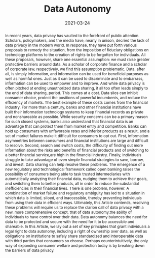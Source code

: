 ---
title: "Data Autonomy"
collection: publications
permalink: /publication/data-autonomy
category: Published_Papers
date: 2021-03-24
venue: 'Vanderbilt Law Review'
paperurl: '/files/pdf/research/Data_Autonomy.pdf'
link: 'https://vanderbiltlawreview.org/lawreview/2021/03/data-autonomy/'
github: 'https://github.com/cesare-fracassi/data_autonomy'
citation: 'Fracassi, C., and W. Magnuson. 2021. &quot;Data Autonomy.&quot; <i>Vanderbilt Law Review </i> 74 (2), 327-383.'
abstract: 'In recent years, data privacy has vaulted to the forefront of public attention. Scholars, policymakers, and the media have, nearly in unison, decried the lack of data privacy in the modern world. In response, they have put forth various proposals to remedy the situation, from the imposition of fiduciary obligations on technology platforms to the creation of rights to be forgotten for individuals. All these proposals, however, share one essential assumption: we must raise greater protective barriers around data. As a scholar of corporate finance and a scholar of corporate law, respectively, we find this assumption problematic. Data, after all, is simply information, and information can be used for beneficial purposes as well as harmful ones. Just as it can be used to discriminate and to embarrass, information can be used to empower and to improve. And while data privacy is often pitched at ending unauthorized data sharing, it all too often leads simply to the end of data sharing, period. This comes at a cost. Data silos can inhibit consumer choice, protect the positions of powerful incumbents, and reduce the efficiency of markets. The best example of these costs comes from the financial industry. For more than a century, banks and other financial institutions have built their information technology systems to keep financial records as private and nonshareable as possible. While security concerns can be a primary reason for such closed systems, banks also understand that financial data is an advantage that can protect them from market entry and competition. Banks can hold up consumers with unfavorable rates and inferior products as a result, and a set of market failures make it difficult for consumers to opt out. First, information asymmetries between consumers and financial institutions are large and difficult to resolve. Second, search and switch costs, the difficulty of finding out more information about the risks and benefits of financial products and of switching to a better financial service,are high in the financial industry. Finally, individuals struggle to take advantage of even simple financial strategies to save, borrow, and invest. Data sharing can help resolve these problems. The emergence of a new regulatory and technological framework called open banking raises the possibility of consumers being able to task trusted intermediaries with automatically analyzing their financial data, nudging them to achieve their goals, and switching them to better products, all in order to reduce the substantial inefficiencies in their financial lives. There is one problem, however. A combination of market failure and regulatory ambiguity has led to a situation in which data is limited, siloed, and inaccessible, thereby preventing individuals from using their data in efficient ways. Ultimately, this Article contends, resolving these problems will require us to replace the clarion call of data privacy with a new, more comprehensive concept, that of data autonomy,the ability of individuals to have control over their data. Data autonomy balances the need for data to be protected and secure with the need for it to be accessible and shareable. In this Article, we lay out a set of key principles that grant individuals a legal right to data autonomy, including a right of ownership over data, as well as obligations on institutions to safely share standardized and interoperable data with third parties that consumers so choose. Perhaps counterintuitively, the only way of expanding consumer welfare and protection today is by breaking down the barriers of data privacy.'
---